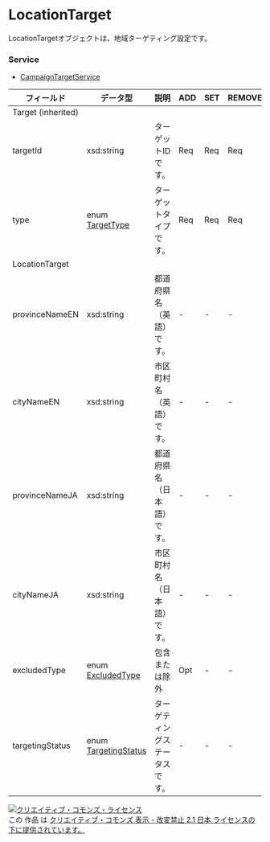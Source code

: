 # LocationTarget
LocationTargetオブジェクトは、地域ターゲティング設定です。
### Service
+ [CampaignTargetService](../services/CampaignTargetService.md)

| フィールド | データ型 | 説明 | ADD | SET | REMOVE | 
|---|---|---|---|---|---|
| Target (inherited)||||||
| targetId| xsd:string| ターゲットIDです。| Req| Req| Req |
| type| enum <a href="./TargetType.md">TargetType</a>| ターゲットタイプです。| Req| Req| Req |
| LocationTarget||||||
| provinceNameEN| xsd:string| 都道府県名（英語）です。| -| -| - |
| cityNameEN| xsd:string| 市区町村名（英語）です。| -| -| - |
| provinceNameJA| xsd:string| 都道府県名（日本語）です。| -| -| - |
| cityNameJA| xsd:string| 市区町村名（日本語）です。| -| -| - |
| excludedType| enum <a href="./ExcludedType.md">ExcludedType</a>| 包含または除外| Opt| -| - |
| targetingStatus| enum <a href="./TargetingStatus.md">TargetingStatus</a>| ターゲティングステータスです。| -| -| - |
<a rel="license" href="http://creativecommons.org/licenses/by-nd/2.1/jp/"><img alt="クリエイティブ・コモンズ・ライセンス" style="border-width:0" src="https://i.creativecommons.org/l/by-nd/2.1/jp/88x31.png" /></a><br />この 作品 は <a rel="license" href="http://creativecommons.org/licenses/by-nd/2.1/jp/">クリエイティブ・コモンズ 表示 - 改変禁止 2.1 日本 ライセンスの下に提供されています。</a>
